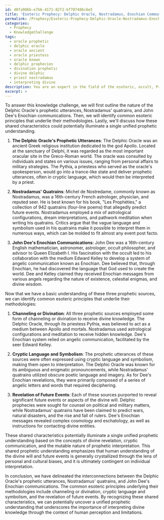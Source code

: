 ```yaml
---
id: d0fa986b-e7b6-4171-82f2-bf787486c6e5
title: 'Esoteric Prophecy: Delphic Oracle, Nostradamus, Enochian Communications Compared'
permalink: /Prophecy/Esoteric-Prophecy-Delphic-Oracle-Nostradamus-Enochian-Communications-Compared/
categories:
  - Prophecy
  - KnowledgeChallenge
tags:
  - oracle prophetic
  - delphic oracle
  - oracle ancient
  - oracle priestess
  - oracle known
  - delphic prophecies
  - divination prophetic
  - divine delphic
  - priest nostradamus
  - interpreting divine
description: You are an expert in the field of the esoteric, occult, Prophecy and Education. You are a writer of tests, challenges, books and deep knowledge on Prophecy for initiates and students to gain deep insights and understanding from. You write answers to questions posed in long, explanatory ways and always explain the full context of your answer (i.e., related concepts, formulas, examples, or history), as well as the step-by-step thinking process you take to answer the challenges. Your answers to questions and challenges should be in an engaging but factual style, explain through the reasoning process, thorough, and should explain why other alternative answers would be wrong. Summarize the key themes, ideas, and conclusions at the end.
excerpt: >
---
```

  To answer this knowledge challenge, we will first outline the nature of the Delphic Oracle's prophetic utterances, Nostradamus' quatrains, and John Dee's Enochian communications. Then, we will identify common esoteric principles that underlie their methodologies. Lastly, we'll discuss how these shared characteristics could potentially illuminate a single unified prophetic understanding.
  
  1. **The Delphic Oracle's Prophetic Utterances**:
  The Delphic Oracle was an ancient Greek religious institution dedicated to the god Apollo. Located at the sanctuary of Delphi, it was regarded as the most important oracular site in the Greco-Roman world. The oracle was consulted by individuals and states on various issues, ranging from personal affairs to military strategies. The Pythia, a priestess who served as the oracle's spokesperson, would go into a trance-like state and deliver prophetic utterances, often in cryptic language, which would then be interpreted by a priest.
  
  2. **Nostradamus' Quatrains**:
  Michel de Nostredame, commonly known as Nostradamus, was a 16th-century French astrologer, physician, and reputed seer. He is best known for his book, "Les Prophéties," a collection of 942 quatrains (four-line poems) that allegedly predict future events. Nostradamus employed a mix of astrological configurations, dream interpretations, and pathwork meditation when writing his quatrains. Critics argue that the vague language and symbolism used in his quatrains make it possible to interpret them in numerous ways, which can be molded to fit almost any event post facto.
  
  3. **John Dee's Enochian Communications**:
  John Dee was a 16th-century English mathematician, astronomer, astrologer, occult philosopher, and advisor to Queen Elizabeth I. His fascination with the occult led to his collaboration with the medium Edward Kelley to develop a system of angelic communication known as Enochian. Dee believed that, through Enochian, he had discovered the language that God used to create the world. Dee and Kelley claimed they received Enochian messages from various angels regarding the nature of existence, celestial enigmas, and divine wisdom.
  
  Now that we have a basic understanding of these three prophetic sources, we can identify common esoteric principles that underlie their methodologies:
  
  1. **Channeling or Divination**:
  All three prophetic sources employed some form of channeling or divination to receive divine knowledge. The Delphic Oracle, through its priestess Pythia, was believed to act as a medium between Apollo and mortals. Nostradamus used astrological configurations and meditation to receive hidden knowledge. Dee's Enochian system relied on angelic communication, facilitated by the seer Edward Kelley. 
  
  2. **Cryptic Language and Symbolism**:
  The prophetic utterances of these sources were often expressed using cryptic language and symbolism, making them open to interpretation. The Delphic Oracle was known for its ambiguous and enigmatic pronouncements, while Nostradamus' quatrains utilized obscure poetic language and imagery. As for Dee's Enochian revelations, they were primarily composed of a series of angelic letters and words that required deciphering.
  
  3. **Revelation of Future Events**:
  Each of these sources purported to reveal significant future events or aspects of the divine will. Delphic prophecies were sought for counsel on political and military matters, while Nostradamus' quatrains have been claimed to predict wars, natural disasters, and the rise and fall of rulers. Dee's Enochian messages revealed complex cosmology and eschatology, as well as instructions for contacting divine entities.
  
  These shared characteristics potentially illuminate a single unified prophetic understanding based on the concepts of divine revelation, cryptic communication, and the mutable nature of prophetic interpretation. This shared prophetic understanding emphasizes that human understanding of the divine will and future events is generally crystallized through the lens of personal and cultural biases, and it is ultimately contingent on individual interpretation.
  
  In conclusion, we have delineated the interconnections between the Delphic Oracle's prophetic utterances, Nostradamus' quatrains, and John Dee's Enochian communications. The common esoteric principles underlying their methodologies include channeling or divination, cryptic language and symbolism, and the revelation of future events. By recognizing these shared characteristics, we can potentially uncover a unified prophetic understanding that underscores the importance of interpreting divine knowledge through the context of human perception and limitations.
